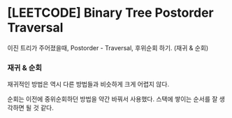 # [LEETCODE] Binary Tree Postorder Traversal

이진 트리가 주어졌을때, Postorder - Traversal, 후위순회 하기. (재귀 & 순회)

### 재귀 & 순회

재귀적인 방법은 역시 다른 방법들과 비슷하게 크게 어렵지 않다.

순회는 이전에 중위순회하던 방법을 약간 바꿔서 사용했다. 스택에 쌓이는 순서를 잘 생각하면 될 것 같다.
